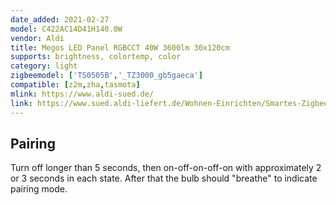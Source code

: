 ```yaml
---
date_added: 2021-02-27
model: C422AC14D41H140.0W
vendor: Aldi
title: Megos LED Panel RGBCCT 40W 3600lm 30x120cm 
supports: brightness, colortemp, color
category: light
zigbeemodel: ['TS0505B','_TZ3000_gb5gaeca']
compatible: [z2m,zha,tasmota]
mlink: https://www.aldi-sued.de/
link: https://www.sued.aldi-liefert.de/Wohnen-Einrichten/Smartes-Zigbee-LED-Panel-RGB-CCT-120-x-30-cm.html
---
```


## Pairing
Turn off longer than 5 seconds, then on-off-on-off-on with approximately 2 or 3 seconds in each state. After that the bulb should "breathe" to indicate pairing mode.
